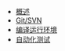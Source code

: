 * [概述](README.md)
* [Git/SVN](https://uniapp.dcloud.net.cn/worktile/git-svn.html)
* [编译运行环境](https://uniapp.dcloud.net.cn/worktile/running-env.html)
* [自动化测试](https://uniapp.dcloud.net.cn/worktile/auto/quick-start.html)